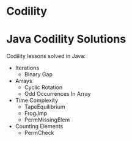 # Codility
Java Codility Solutions
=======================

Codility lessons solved in Java:

- Iterations
	- Binary Gap
- Arrays
	- Cyclic Rotation
	- Odd Occurrences In Array
- Time Complexity
	- TapeEquilibrium
	- FrogJmp
	- PermMissingElem
- Counting Elements
	- PermCheck

